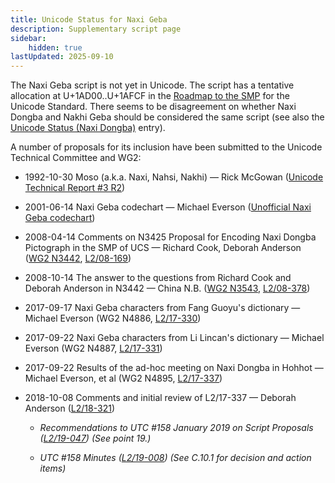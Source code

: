 ```yaml
---
title: Unicode Status for Naxi Geba
description: Supplementary script page
sidebar:
    hidden: true
lastUpdated: 2025-09-10
---
```


The Naxi Geba script is not yet in Unicode. The script has a tentative allocation at U+1AD00..U+1AFCF in the [Roadmap to the SMP](http://www.unicode.org/roadmaps/smp/) for the Unicode Standard. There seems to be disagreement on whether Naxi Dongba and Nakhi Geba should be considered the same script (see also the [Unicode Status (Naxi Dongba)](https://scriptsource.org/entry/lb7t8h9k6v) entry).

[comment]: # (end of intro)

[comment]: # (start of blocks)



[comment]: # (end of blocks)

[comment]: # (start of chars)



[comment]: # (end of chars)

[comment]: # (start of rest)

A number of proposals for its inclusion have been submitted to the Unicode Technical Committee and WG2:

- 1992-10-30 Moso (a.k.a. Naxi, Nahsi, Nakhi) — Rick McGowan ([Unicode Technical Report #3 R2](http://www.unicode.org/reports/tr3-2/))

- 2001-06-14 Naxi Geba codechart — Michael Everson ([Unofficial Naxi Geba codechart](http://www.evertype.com/standards/iso10646/pdf/naxi-geba.pdf))

- 2008-04-14 Comments on N3425 Proposal for Encoding Naxi Dongba Pictograph in the SMP of UCS — Richard Cook, Deborah Anderson ([WG2 N3442](https://www.unicode.org/wg2/docs/n3442.pdf), [L2/08-169](http://www.unicode.org/cgi-bin/GetMatchingDocs.pl?L2/08-169))

- 2008-10-14 The answer to the questions from Richard Cook and Deborah Anderson in N3442 — China N.B. ([WG2 N3543](https://www.unicode.org/wg2/docs/n3543.pdf), [L2/08-378](http://www.unicode.org/cgi-bin/GetMatchingDocs.pl?L2/08-378))

- 2017-09-17 Naxi Geba characters from Fang Guoyu's dictionary — Michael Everson (WG2 N4886, [L2/17-330](http://www.unicode.org/cgi-bin/GetMatchingDocs.pl?L2/17-330))

- 2017-09-22 Naxi Geba characters from Li Lincan's dictionary — Michael Everson (WG2 N4887, [L2/17-331](http://www.unicode.org/cgi-bin/GetMatchingDocs.pl?L2/17-331))

- 2017-09-22 Results of the ad-hoc meeting on Naxi Dongba in Hohhot — Michael Everson, et al (WG2 N4895, [L2/17-337](http://www.unicode.org/cgi-bin/GetMatchingDocs.pl?L2/17-337))

- 2018-10-08 Comments and initial review of L2/17-337 — Deborah Anderson ([L2/18-321](http://www.unicode.org/cgi-bin/GetMatchingDocs.pl?L2/18-321))

  - _Recommendations to UTC #158 January 2019 on Script Proposals ([L2/19-047](https://www.unicode.org/L2/L2019/19047-script-adhoc-recs.pdf)) (See point 19.)_

  - _UTC #158 Minutes ([L2/19-008](https://www.unicode.org/L2/L2019/19008.htm)) (See C.10.1 for decision and action items)_
